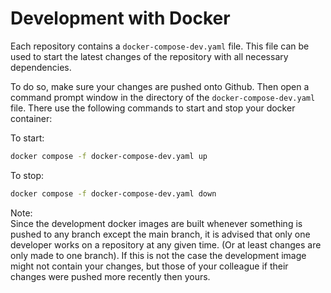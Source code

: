 # Development with Docker
Each repository contains a `docker-compose-dev.yaml` file.
This file can be used to start the latest changes of the repository
with all necessary dependencies.

To do so, make sure your changes are pushed onto Github.
Then open a command prompt window in the directory of the `docker-compose-dev.yaml` 
file. There use the following commands to start and stop your docker container:

To start:
```sh
docker compose -f docker-compose-dev.yaml up
```
To stop:
```sh
docker compose -f docker-compose-dev.yaml down
```

Note:\
Since the development docker images are built whenever something is 
pushed to any branch except the main branch, it is advised that only 
one developer works on a repository at any given time. (Or at least changes are 
only made to one branch). If this is not the case the development image might not 
contain your changes, but those of your colleague if their changes were pushed more recently 
then yours.